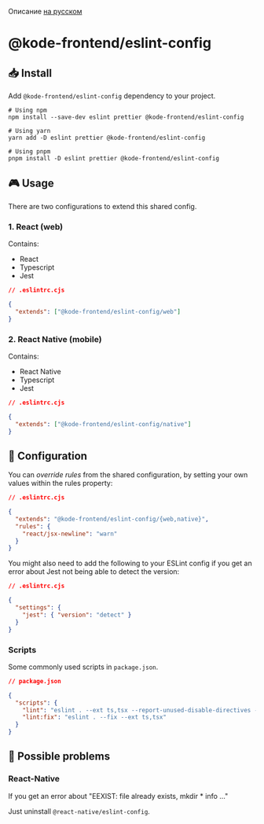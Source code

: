 Описание [на русском](#)

# @kode-frontend/eslint-config

## 📥 Install

Add `@kode-frontend/eslint-config` dependency to your project.

```shell
# Using npm
npm install --save-dev eslint prettier @kode-frontend/eslint-config

# Using yarn
yarn add -D eslint prettier @kode-frontend/eslint-config

# Using pnpm
pnpm install -D eslint prettier @kode-frontend/eslint-config
```

## 🎮 Usage

There are two configurations to extend this shared config.

### 1. React (web)

Contains:

- React
- Typescript
- Jest

```json
// .eslintrc.cjs

{
  "extends": ["@kode-frontend/eslint-config/web"]
}
```

### 2. React Native (mobile)

Contains:

- React Native
- Typescript
- Jest

```json
// .eslintrc.cjs

{
  "extends": ["@kode-frontend/eslint-config/native"]
}
```

## 📝 Configuration

You can _override rules_ from the shared configuration, by setting your own values within the rules property:

```json
// .eslintrc.cjs

{
  "extends": "@kode-frontend/eslint-config/{web,native}",
  "rules": {
    "react/jsx-newline": "warn"
  }
}
```

You might also need to add the following to your ESLint config if you get an error about Jest not being able to detect the version:

```json
// .eslintrc.cjs

{
  "settings": {
    "jest": { "version": "detect" }
  }
}
```

### Scripts

Some commonly used scripts in `package.json`.

```json
// package.json

{
  "scripts": {
    "lint": "eslint . --ext ts,tsx --report-unused-disable-directives --max-warnings 0",
    "lint:fix": "eslint . --fix --ext ts,tsx"
  }
}
```

## 🐛 Possible problems

### React-Native

If you get an error about "EEXIST: file already exists, mkdir \* info ..."

Just uninstall `@react-native/eslint-config`.
